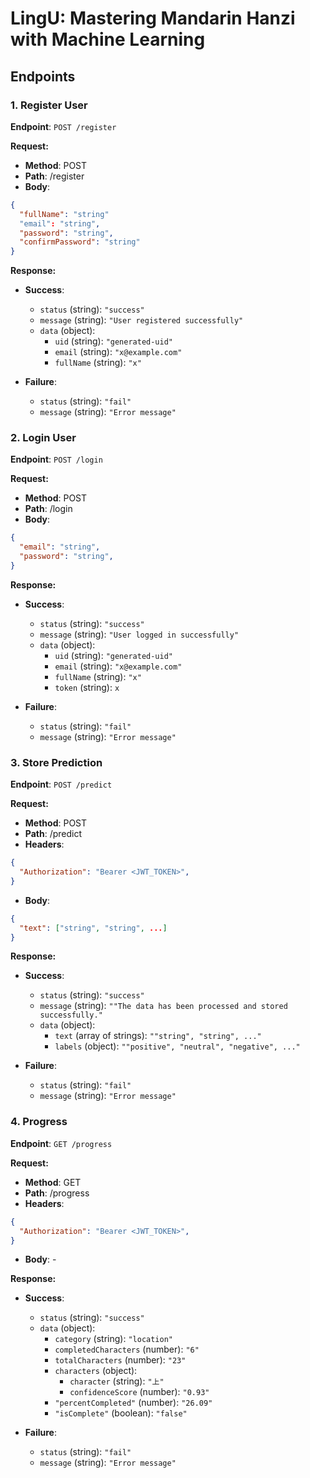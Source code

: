 # LingU: Mastering Mandarin Hanzi with Machine Learning

## Endpoints

### 1. Register User

**Endpoint**: `POST /register`

**Request:**

- **Method**: POST
- **Path**: /register
- **Body**:

```json
{
  "fullName": "string"
  "email": "string",
  "password": "string",
  "confirmPassword": "string"
}
```
**Response:**

- **Success**:
  - `status` (string): `"success"`
  - `message` (string): `"User registered successfully"`
  - `data` (object):
    - `uid` (string): `"generated-uid"`
    - `email` (string): `"x@example.com"`
    - `fullName` (string): `"x"`

- **Failure**:
  - `status` (string): `"fail"`
  - `message` (string): `"Error message"`

### 2. Login User

**Endpoint**: `POST /login`

**Request:**

- **Method**: POST
- **Path**: /login
- **Body**:

```json
{
  "email": "string",
  "password": "string",
}
```
**Response:**

- **Success**:
  - `status` (string): `"success"`
  - `message` (string): `"User logged in successfully"`
  - `data` (object):
    - `uid` (string): `"generated-uid"`
    - `email` (string): `"x@example.com"`
    - `fullName` (string): `"x"`
    - `token` (string): `x`

- **Failure**:
  - `status` (string): `"fail"`
  - `message` (string): `"Error message"`
 
### 3. Store Prediction

**Endpoint**: `POST /predict`

**Request:**

- **Method**: POST
- **Path**: /predict
- **Headers**:

```json
{ 
  "Authorization": "Bearer <JWT_TOKEN>", 
}
```

- **Body**:

```json
{
  "text": ["string", "string", ...]
}
```

**Response:**

- **Success**:
  - `status` (string): `"success"`
  - `message` (string): `""The data has been processed and stored successfully."`
  - `data` (object):
    - `text` (array of strings): `""string", "string", ..."`
    - `labels` (object): `""positive", "neutral", "negative", ..."`

- **Failure**:
  - `status` (string): `"fail"`
  - `message` (string): `"Error message"`

### 4. Progress

**Endpoint**: `GET /progress`

**Request:**

- **Method**: GET
- **Path**: /progress
- **Headers**:

```json
{ 
  "Authorization": "Bearer <JWT_TOKEN>", 
}
```

- **Body**: -

**Response:**

- **Success**:
  - `status` (string): `"success"`
  - `data` (object):
    - `category` (string): `"location"`
    - `completedCharacters` (number): `"6"`
    - `totalCharacters` (number): `"23"`
    - `characters` (object):
      - `character` (string): `"上"`
      - `confidenceScore` (number): `"0.93"`
    - `"percentCompleted"` (number): `"26.09"`
    - `"isComplete"` (boolean): `"false"`

- **Failure**:
  - `status` (string): `"fail"`
  - `message` (string): `"Error message"`
